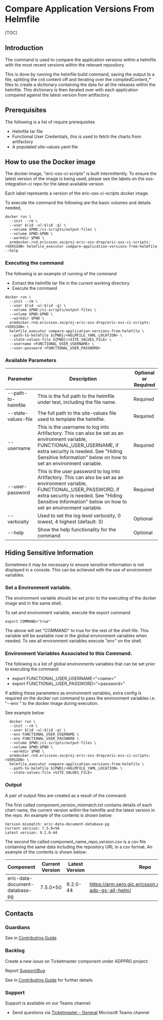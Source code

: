 # Compare Application Versions From Helmfile

[TOC]

## Introduction
The command is used to compare the application versions within a helmfile with the most recent versions within the
relevant repository.

This is done by running the helmfile build command, saving the output to a file, splitting the crd content off and
iterating over the compiledContent_* files to create a dictionary containing the data for all the releases within the
helmfile. This dictionary is then iterated over with each application compared against the latest version from
artifactory.

## Prerequisites
The following is a list of require prerequisites
- Helmfile tar file
- Functional User Credentials, this is used to fetch the charts from artifactory
- A populated site-values yaml file

## How to use the Docker image
The docker image, "eric-oss-ci-scripts" is built intermittently.
To ensure the latest version of the image is being used, please see the labels on the oss-integration-ci
repo for the latest available version.

Each label represents a version of the eric-oss-ci-scripts docker image.

To execute the command the following are the basic volumes and details needed,
```
docker run \
  --init --rm \
  --user $(id -u):$(id -g) \
  --volume $PWD:/ci-scripts/output-files \
  --volume $PWD:$PWD \
  --workdir $PWD \
  armdocker.rnd.ericsson.se/proj-eric-oss-drop/eric-oss-ci-scripts:<VERSION> helmfile_executor compare-application-versions-from-helmfile --help
 ```

### Executing the command
The following is an example of running of the command
- Extract the helmfile tar file in the current working directory.
- Execute the command
```
docker run \
  --init --rm \
  --user $(id -u):$(id -g) \
  --volume $PWD:/ci-scripts/output-files \
  --volume $PWD:$PWD \
  --workdir $PWD \
  armdocker.rnd.ericsson.se/proj-eric-oss-drop/eric-oss-ci-scripts:<VERSION> \
  helmfile_executor compare-application-versions-from-helmfile \
  --path-to-helmfile ${PWD}/<HELMFILE_YAML_LOCATION> \
  --state-values-file ${PWD}/<SITE_VALUES_FILE> \
  --username <FUNCTIONAL_USER_USERNAME> \
  --user-password <FUNCTIONAL_USER_PASSWORD>
```


### Available Parameters
| Parameter           | Description                                                                                                                                                                                                                                | Optional or Required |
|---------------------|--------------------------------------------------------------------------------------------------------------------------------------------------------------------------------------------------------------------------------------------|----------------------|
| --path-to-helmfile  | This is the full path to the helmfile under test, including the file name.                                                                                                                                                                 | Required             |
| --state-values-file | The full path to the site-values file used to template the helmfile.                                                                                                                                                                       | Required             |
| --username          | This is the username to log into Artifactory. This can also be set as an environment variable, FUNCTIONAL_USER_USERNAME, if extra security is needed. See "Hiding Sensitive Information" below on how to set an environment variable.      | Required             |
| --user-password     | This is the user password to log into Artifactory. This can also be set as an environment variable, FUNCTIONAL_USER_PASSWORD, if extra security is needed. See "Hiding Sensitive Information" below on how to set an environment variable. | Required             |
| --verbosity         | Used to set the log level verbosity, 0 lowest, 4 highest  (default: 3)                                                                                                                                                                     | Optional             |
| --help              | Show the help functionality for the command                                                                                                                                                                                                | Optional             |

## Hiding Sensitive Information
Sometimes it may be necessary to ensure sensitive information is not displayed in a console. This can be achieved with
the use of environment variables.

### Set a Environment variable.
The environment variable should be set prior to the executing of the docker image and in the same shell.

To set and environment variable, execute the export command
```
export COMMAND="true"
```
The above will set "COMMAND" to true for the rest of the shell life. This variable will be available now in the global
environment variables when needed. To see all environment variables execute "env" on the shell.

### Environment Variables Associated to this Command.
The following is a list of global environments variables that can be set prior to executing the command
  - export FUNCTIONAL_USER_USERNAME="\<name>"
  - export FUNCTIONAL_USER_PASSWORD="\<password>"

If adding these parameters as environment variables, extra config is required on the docker run command to pass the
environment variables i.e. "--env <VARIABLE>" to the docker image during execution.

See example below
```
  docker run \
  --init --rm \
  --user $(id -u):$(id -g) \
  --env FUNCTIONAL_USER_USERNAME \
  --env FUNCTIONAL_USER_PASSWORD \
  --volume $PWD:/ci-scripts/output-files \
  --volume $PWD:$PWD \
  --workdir $PWD \
  armdocker.rnd.ericsson.se/proj-eric-oss-drop/eric-oss-ci-scripts:<VERSION> \
  helmfile_executor compare-application-versions-from-helmfile \
  --path-to-helmfile ${PWD}/<HELMFILE_YAML_LOCATION> \
  --state-values-file <SITE_VALUES_FILE>
```

### Output
A pair of output files are created as a result of the command.

The first called component_version_mismatch.txt contains details of each chart name, the current version within the
helmfile and the latest version in the repo. An example of the contents is shown below:

```
Version mismatch: eric-data-document-database-pg
Current version: 7.5.0+50
Latest version: 9.2.0-44
```

The second file called component_name_repo_version.csv is a csv file containing the same data including the repository
URL in a csv format. An example of the contents is shown below:

| Component                      | Current Version | Latest Version | Repo                                                               |
|--------------------------------|-----------------|----------------|--------------------------------------------------------------------|
| eric-data-document-database-pg | 7.5.0+50        | 9.2.0-44       | https://arm.sero.gic.ericsson.se/artifactory/proj-adp-gs-all-helm/ |


## Contacts

### Guardians

See in [Contributing Guide](../../../Contribution_Guide.md)

### Backlog

Create a new issue on Ticketmaster component under ADPPRG project:

Report [Support/Bug](https://jira-oss.seli.wh.rnd.internal.ericsson.com/browse/IDUN-4091)

See in [Contributing Guide](../../../Contribution_Guide.md) for further details

### Support

Support is available on our Teams channel:

- Send questions via
  [Ticketmaster - General](https://teams.microsoft.com/l/channel/19%3a9f5ed758e3a6405daffee42e0284268b%40thread.skype/General?groupId=1483901a-b5c4-445a-b707-aa7a5d0c1b4c&tenantId=92e84ceb-fbfd-47ab-be52-080c6b87953f)
  Microsoft Teams channel
